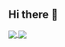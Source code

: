 ## Hi there 👋
<a href="#">
  <img align="center" src="https://github-readme-stats.vercel.app/api?username=anneeier&count_private=true&theme=dark" />
</a>

<a href="#">
  <img align="center" src="https://github-readme-stats.vercel.app/api/top-langs/?username=anneeier&layout=compact&count_private=true&theme=dark" />
</a>
<!--
**CodeBySchmidt/codebyschmidt** is a ✨ _special_ ✨ repository because its `README.md` (this file) appears on your GitHub profile.

Here are some ideas to get you started:

- 🔭 I’m currently working on ...
- 🌱 I’m currently learning ...
- 👯 I’m looking to collaborate on ...
- 🤔 I’m looking for help with ...
- 💬 Ask me about ...
- 📫 How to reach me: ...
- 😄 Pronouns: ...
- ⚡ Fun fact: ...
-->
